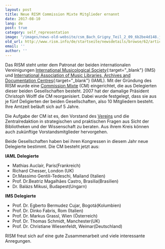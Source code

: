 ```yaml
---
layout: post
title: Neue RISM Commission Mixte Mitglieder ernannt
date: 2017-08-10
lang: de
post: true
category: self_representation
image: "/images/news-old-website/csm_Bach_Grigny_Teil_2_09_6b2be4d148.jpg"
old_url: http://www.rism.info/de/startseite/newsdetails/browse/62/article/64/new-commission-mixte-announced.html
email: ''
author: ''
---
```



Das RISM steht unter dem Patronat der beiden internationalen Vereinigungen [International Musicological Society](https://ims-international.ch/){:target="_blank"} (IMS) und [International Association of Music Libraries, Archives and Documentation Centres](http://www.iaml.info/){:target="_blank"} (IAML). Mit der Gründung des RISM wurde eine [Commission Mixte](/de/unternehmen/internationale-partner.html) (CM) eingerichtet, die aus Delegierten dieser beiden Gesellschaften besteht. 2007 hat der damalige Präsident Christoph Wolff die CM reorganisiert. Dabei wurde festgelegt, dass sie aus je fünf Deligierten der beiden Gesellschaften, also 10 Mitgliedern besteht. Ihre Amtzeit beläuft sich auf 5 Jahre.

Die Aufgabe der CM ist es, den Vorstand des [Vereins](/de/unternehmen/verein-internationales-quellenlexikon-der-musik.html) und die Zentralredaktion in strategischen und praktischen Fragen aus Sicht der Bibliotheken und der Wissenschaft zu beraten. Aus ihrem Kreis können auch zukünftige Vorstandsmitglieder hervorgehen.

Beide Gesellschaften haben bei ihren Kongressen in diesem Jahr neue Delegierte bestimmt. Die CM besteht jetzt aus:

**IAML Delegierte**

- Mathias Auclair, Paris(Frankreich)
- Richard Chesser, London (UK)
- Dr.Massimo Gentili-Tedeschi, Mailand (Italien)
- Prof. Dr.Beatriz Magalhães Castro, Brasilia(Brasilien)
- Dr. Balázs Mikusi, Budapest(Ungarn)


**IMS Delegierte**

- Prof. Dr. Egberto Bermudez Cujar, Bogotá(Kolumbien)
- Prof. Dr. Dinko Fabris, Rom (Italien)
- Prof. Dr. Markus Grassl, Wien (Österreich)
- Prof. Dr. Thomas Schmidt, Manchester(UK)
- Prof. Dr. Christiane Wiesenfeldt, Weimar(Deutschland)




RISM freut sich auf eine gute Zusammenarbeit und viele interessante Anregungen.



<script type="text/javascript">var switchTo5x=true;</script><script type="text/javascript" src="http://w.sharethis.com/button/buttons.js"></script><script type="text/javascript">stLight.options({publisher: "9b601438-1ce1-49d8-bfd7-9cff5df54c17", doNotHash: false, doNotCopy: false, hashAddressBar: false});</script>